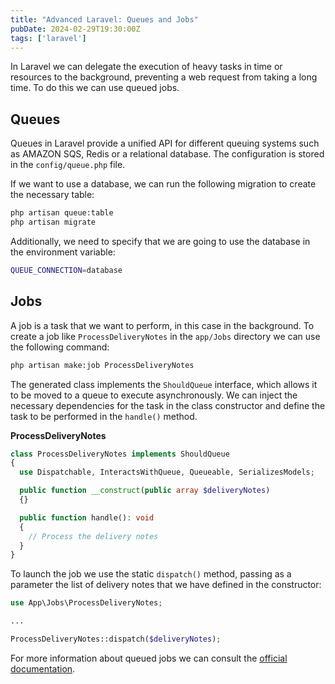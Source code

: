 ```yaml
---
title: "Advanced Laravel: Queues and Jobs"
pubDate: 2024-02-29T19:30:00Z
tags: ['laravel']
---
```

In Laravel we can delegate the execution of heavy tasks in time or resources to the background, preventing a web request from taking a long time. To do this we can use queued jobs.

## Queues
Queues in Laravel provide a unified API for different queuing systems such as AMAZON SQS, Redis or a relational database. The configuration is stored in the `config/queue.php` file.

If we want to use a database, we can run the following migration to create the necessary table:
```bash
php artisan queue:table
php artisan migrate
```
Additionally, we need to specify that we are going to use the database in the environment variable:
```bash
QUEUE_CONNECTION=database
```

## Jobs
A job is a task that we want to perform, in this case in the background. To create a job like `ProcessDeliveryNotes` in the `app/Jobs` directory we can use the following command:
```bash
php artisan make:job ProcessDeliveryNotes
```

The generated class implements the `ShouldQueue` interface, which allows it to be moved to a queue to execute asynchronously.
We can inject the necessary dependencies for the task in the class constructor and define the task to be performed in the `handle()` method.

**ProcessDeliveryNotes**
```php
class ProcessDeliveryNotes implements ShouldQueue
{
  use Dispatchable, InteractsWithQueue, Queueable, SerializesModels;

  public function __construct(public array $deliveryNotes)
  {}

  public function handle(): void
  {
    // Process the delivery notes
  }
}
```

To launch the job we use the static `dispatch()` method, passing as a parameter the list of delivery notes that we have defined in the constructor:
```php
use App\Jobs\ProcessDeliveryNotes;

...

ProcessDeliveryNotes::dispatch($deliveryNotes);
```

For more information about queued jobs we can consult the <a href="https://laravel.com/docs/11.x/queues" target="_blank">official documentation</a>.